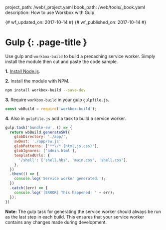 project_path: /web/_project.yaml
book_path: /web/tools/_book.yaml
description: How to use Workbox with Gulp.

{# wf_updated_on: 2017-10-14 #}
{# wf_published_on: 2017-10-14 #}

# Gulp {: .page-title }

Use gulp and `workbox-build` to build a precaching service worker. Simply
install the module then cut and paste the code sample.

**1.** [Install Node.js](https://nodejs.org/en/).

**2.** Install the module with NPM.

```bash
npm install workbox-build --save-dev
```

**3.** Require `workbox-build` in your gulp `gulpfile.js`.

```javascript
const wbBuild = require('workbox-build');
```

**4.** Also in `gulpfile.js` add a task to build a service worker.

```javascript
gulp.task('bundle-sw', () => {
  return wbBuild.generateSW({
    globDirectory: './app/',
    swDest: './app/sw.js',
    globPatterns: ['**\/*.{html,js,css}'],
    globIgnores: ['admin.html'],
    templatedUrls: {
      '/shell': ['shell.hbs', 'main.css', 'shell.css'],
    },
  })
  .then(() => {
    console.log('Service worker generated.');
  })
  .catch((err) => {
    console.log('[ERROR] This happened: ' + err);
  });
})
```

**Note:** The gulp task for generating the service worker should always be
run as the last step in each build. This ensures that your service worker
contains any changes made during development.
